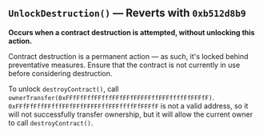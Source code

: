 ## `UnlockDestruction()` — Reverts with `0xb512d8b9`
**Occurs when a contract destruction is attempted, without unlocking this action.**

Contract destruction is a permanent action — as such, it's locked behind preventative measures. Ensure that the contract is not currently in use before considering destruction.

To unlock `destroyContract()`, call `ownerTransfer(0xFFfFfFffFFfffFFfFFfFFFFFffFFFffffFfFFFfF)`.
`0xFFfFfFffFFfffFFfFFfFFFFFffFFFffffFfFFFfF` is not a valid address, so it will not successfully
transfer ownership, but it will allow the current owner to call `destroyContract()`.